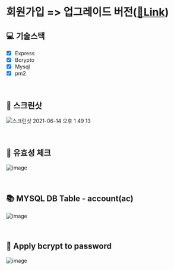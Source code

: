 # 회원가입 => 업그레이드 버전([🔗Link](https://github.com/macjjuni/mui-formik-yup))

## 💻 기술스택

- [X] Express
- [X] Bcrypto
- [X] Mysql
- [X] pm2

<br>

## 📸 스크린샷

![스크린샷 2021-06-14 오후 1 49 13](https://user-images.githubusercontent.com/38034518/121840503-60636280-cd17-11eb-81f7-7ce62d02a3a3.png)

<br/>

## 💉 유효성 체크

![image](https://user-images.githubusercontent.com/38034518/121841314-02377f00-cd19-11eb-8881-e7c3d9c8557f.png)

<br/>

## 📚 MYSQL DB Table - account(ac) 
![image](https://user-images.githubusercontent.com/38034518/123511413-23ef1980-d6bc-11eb-9e06-7ede7a1f9bed.png)

<br/>

## 🔐 Apply bcrypt to password 

![image](https://user-images.githubusercontent.com/38034518/121841678-c650e980-cd19-11eb-89b2-f24df22a53eb.png)

